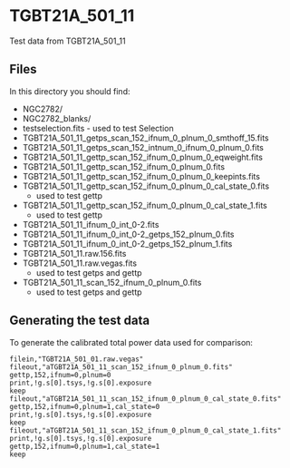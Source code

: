 # TGBT21A_501_11

Test data from TGBT21A_501_11

## Files

In this directory you should find:

* NGC2782/
* NGC2782_blanks/
* testselection.fits - used to test Selection
* TGBT21A_501_11_getps_scan_152_ifnum_0_plnum_0_smthoff_15.fits
* TGBT21A_501_11_getps_scan_152_intnum_0_ifnum_0_plnum_0.fits
* TGBT21A_501_11_gettp_scan_152_ifnum_0_plnum_0_eqweight.fits
* TGBT21A_501_11_gettp_scan_152_ifnum_0_plnum_0.fits
* TGBT21A_501_11_gettp_scan_152_ifnum_0_plnum_0_keepints.fits
* TGBT21A_501_11_gettp_scan_152_ifnum_0_plnum_0_cal_state_0.fits 
     - used to test gettp
* TGBT21A_501_11_gettp_scan_152_ifnum_0_plnum_0_cal_state_1.fits 
    - used to test gettp
* TGBT21A_501_11_ifnum_0_int_0-2.fits
* TGBT21A_501_11_ifnum_0_int_0-2_getps_152_plnum_0.fits
* TGBT21A_501_11_ifnum_0_int_0-2_getps_152_plnum_1.fits
* TGBT21A_501_11.raw.156.fits
* TGBT21A_501_11.raw.vegas.fits
    - used to test getps and gettp
* TGBT21A_501_11_scan_152_ifnum_0_plnum_0.fits
    -  used to test getps and gettp

## Generating the test data
To generate the calibrated total power data used for comparison:
``` IDL
filein,"TGBT21A_501_01.raw.vegas"
fileout,"aTGBT21A_501_11_scan_152_ifnum_0_plnum_0.fits"
gettp,152,ifnum=0,plnum=0
print,!g.s[0].tsys,!g.s[0].exposure
keep
fileout,"aTGBT21A_501_11_scan_152_ifnum_0_plnum_0_cal_state_0.fits"
gettp,152,ifnum=0,plnum=1,cal_state=0
print,!g.s[0].tsys,!g.s[0].exposure
keep
fileout,"aTGBT21A_501_11_scan_152_ifnum_0_plnum_0_cal_state_1.fits"
print,!g.s[0].tsys,!g.s[0].exposure
gettp,152,ifnum=0,plnum=1,cal_state=1
keep
```
